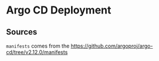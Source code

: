 # Argo CD Deployment

## Sources

`manifests` comes from the <https://github.com/argoproj/argo-cd/tree/v2.12.0/manifests>
